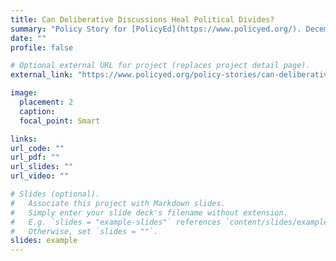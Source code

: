 ```yaml
---
title: Can Deliberative Discussions Heal Political Divides?
summary: "Policy Story for [PolicyEd](https://www.policyed.org/). December 13th, 2022. *A national experiment called “American in One Room” brought together more than 500 randomly selected voters from around the country for a weekend of guided deliberation. Those who participated were more likely in the short run to moderate their political attitudes and more likely in the long run to engage in civil society.*"
date: ""
profile: false

# Optional external URL for project (replaces project detail page).
external_link: "https://www.policyed.org/policy-stories/can-deliberative-discussions-heal-political-divides/video"

image:
  placement: 2
  caption: 
  focal_point: Smart

links:
url_code: ""
url_pdf: ""
url_slides: ""
url_video: ""

# Slides (optional).
#   Associate this project with Markdown slides.
#   Simply enter your slide deck's filename without extension.
#   E.g. `slides = "example-slides"` references `content/slides/example-slides.md`.
#   Otherwise, set `slides = ""`.
slides: example
---
```

